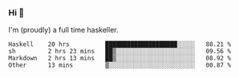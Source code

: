 ### Hi 👋

I'm (proudly) a full time haskeller.

<!--START_SECTION:waka-->

```text
Haskell    20 hrs          ████████████████████░░░░░   80.21 %
sh         2 hrs 23 mins   ██▒░░░░░░░░░░░░░░░░░░░░░░   09.56 %
Markdown   2 hrs 13 mins   ██▒░░░░░░░░░░░░░░░░░░░░░░   08.92 %
Other      13 mins         ▒░░░░░░░░░░░░░░░░░░░░░░░░   00.87 %
```

<!--END_SECTION:waka-->
